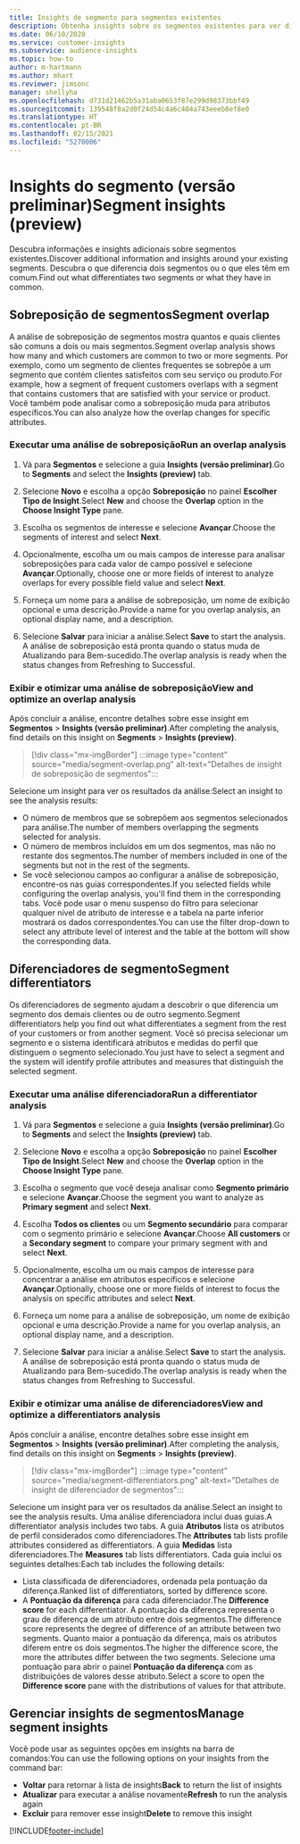 ```yaml
---
title: Insights de segmento para segmentos existentes
description: Obtenha insights sobre os segmentos existentes para ver diferenças e semelhanças.
ms.date: 06/10/2020
ms.service: customer-insights
ms.subservice: audience-insights
ms.topic: how-to
author: m-hartmann
ms.author: mhart
ms.reviewer: jimsonc
manager: shellyha
ms.openlocfilehash: d731d21462b5a31aba0653f87e299d98373bbf49
ms.sourcegitcommit: 139548f8a2d0f24d54c4a6c404a743eeeb8ef8e0
ms.translationtype: HT
ms.contentlocale: pt-BR
ms.lasthandoff: 02/15/2021
ms.locfileid: "5270006"
---
```

# <a name="segment-insights-preview"></a><span data-ttu-id="63c8b-103">Insights do segmento (versão preliminar)</span><span class="sxs-lookup"><span data-stu-id="63c8b-103">Segment insights (preview)</span></span>

<span data-ttu-id="63c8b-104">Descubra informações e insights adicionais sobre segmentos existentes.</span><span class="sxs-lookup"><span data-stu-id="63c8b-104">Discover additional information and insights around your existing segments.</span></span> <span data-ttu-id="63c8b-105">Descubra o que diferencia dois segmentos ou o que eles têm em comum.</span><span class="sxs-lookup"><span data-stu-id="63c8b-105">Find out what differentiates two segments or what they have in common.</span></span>

## <a name="segment-overlap"></a><span data-ttu-id="63c8b-106">Sobreposição de segmentos</span><span class="sxs-lookup"><span data-stu-id="63c8b-106">Segment overlap</span></span>

<span data-ttu-id="63c8b-107">A análise de sobreposição de segmentos mostra quantos e quais clientes são comuns a dois ou mais segmentos.</span><span class="sxs-lookup"><span data-stu-id="63c8b-107">Segment overlap analysis shows how many and which customers are common to two or more segments.</span></span> <span data-ttu-id="63c8b-108">Por exemplo, como um segmento de clientes frequentes se sobrepõe a um segmento que contém clientes satisfeitos com seu serviço ou produto.</span><span class="sxs-lookup"><span data-stu-id="63c8b-108">For example, how a segment of frequent customers overlaps with a segment that contains customers that are satisfied with your service or product.</span></span>
<span data-ttu-id="63c8b-109">Você também pode analisar como a sobreposição muda para atributos específicos.</span><span class="sxs-lookup"><span data-stu-id="63c8b-109">You can also analyze how the overlap changes for specific attributes.</span></span>

### <a name="run-an-overlap-analysis"></a><span data-ttu-id="63c8b-110">Executar uma análise de sobreposição</span><span class="sxs-lookup"><span data-stu-id="63c8b-110">Run an overlap analysis</span></span>

1. <span data-ttu-id="63c8b-111">Vá para **Segmentos** e selecione a guia **Insights (versão preliminar)**.</span><span class="sxs-lookup"><span data-stu-id="63c8b-111">Go to **Segments** and select the **Insights (preview)** tab.</span></span>

1. <span data-ttu-id="63c8b-112">Selecione **Novo** e escolha a opção **Sobreposição** no painel **Escolher Tipo de Insight**.</span><span class="sxs-lookup"><span data-stu-id="63c8b-112">Select **New** and choose the **Overlap** option in the **Choose Insight Type** pane.</span></span>

1. <span data-ttu-id="63c8b-113">Escolha os segmentos de interesse e selecione **Avançar**.</span><span class="sxs-lookup"><span data-stu-id="63c8b-113">Choose the segments of interest and select **Next**.</span></span>

1. <span data-ttu-id="63c8b-114">Opcionalmente, escolha um ou mais campos de interesse para analisar sobreposições para cada valor de campo possível e selecione **Avançar**.</span><span class="sxs-lookup"><span data-stu-id="63c8b-114">Optionally, choose one or more fields of interest to analyze overlaps for every possible field value and select **Next**.</span></span>

1. <span data-ttu-id="63c8b-115">Forneça um nome para a análise de sobreposição, um nome de exibição opcional e uma descrição.</span><span class="sxs-lookup"><span data-stu-id="63c8b-115">Provide a name for you overlap analysis, an optional display name, and a description.</span></span>

1. <span data-ttu-id="63c8b-116">Selecione **Salvar** para iniciar a análise.</span><span class="sxs-lookup"><span data-stu-id="63c8b-116">Select **Save** to start the analysis.</span></span> <span data-ttu-id="63c8b-117">A análise de sobreposição está pronta quando o status muda de Atualizando para Bem-sucedido.</span><span class="sxs-lookup"><span data-stu-id="63c8b-117">The overlap analysis is ready when the status changes from Refreshing to Successful.</span></span>

### <a name="view-and-optimize-an-overlap-analysis"></a><span data-ttu-id="63c8b-118">Exibir e otimizar uma análise de sobreposição</span><span class="sxs-lookup"><span data-stu-id="63c8b-118">View and optimize an overlap analysis</span></span>

<span data-ttu-id="63c8b-119">Após concluir a análise, encontre detalhes sobre esse insight em **Segmentos** > **Insights (versão preliminar)**.</span><span class="sxs-lookup"><span data-stu-id="63c8b-119">After completing the analysis, find details on this insight on **Segments** > **Insights (preview)**.</span></span>

> [!div class="mx-imgBorder"]
> :::image type="content" source="media/segment-overlap.png" alt-text="Detalhes de insight de sobreposição de segmentos":::

<span data-ttu-id="63c8b-121">Selecione um insight para ver os resultados da análise:</span><span class="sxs-lookup"><span data-stu-id="63c8b-121">Select an insight to see the analysis results:</span></span>

- <span data-ttu-id="63c8b-122">O número de membros que se sobrepõem aos segmentos selecionados para análise.</span><span class="sxs-lookup"><span data-stu-id="63c8b-122">The number of members overlapping the segments selected for analysis.</span></span>
- <span data-ttu-id="63c8b-123">O número de membros incluídos em um dos segmentos, mas não no restante dos segmentos.</span><span class="sxs-lookup"><span data-stu-id="63c8b-123">The number of members included in one of the segments but not in the rest of the segments.</span></span>
- <span data-ttu-id="63c8b-124">Se você selecionou campos ao configurar a análise de sobreposição, encontre-os nas guias correspondentes.</span><span class="sxs-lookup"><span data-stu-id="63c8b-124">If you selected fields while configuring the overlap analysis, you'll find them in the corresponding tabs.</span></span> <span data-ttu-id="63c8b-125">Você pode usar o menu suspenso do filtro para selecionar qualquer nível de atributo de interesse e a tabela na parte inferior mostrará os dados correspondentes.</span><span class="sxs-lookup"><span data-stu-id="63c8b-125">You can use the filter drop-down to select any attribute level of interest and the table at the bottom will show the corresponding data.</span></span>

## <a name="segment-differentiators"></a><span data-ttu-id="63c8b-126">Diferenciadores de segmento</span><span class="sxs-lookup"><span data-stu-id="63c8b-126">Segment differentiators</span></span>

<span data-ttu-id="63c8b-127">Os diferenciadores de segmento ajudam a descobrir o que diferencia um segmento dos demais clientes ou de outro segmento.</span><span class="sxs-lookup"><span data-stu-id="63c8b-127">Segment differentiators help you find out what differentiates a segment from the rest of your customers or from another segment.</span></span> <span data-ttu-id="63c8b-128">Você só precisa selecionar um segmento e o sistema identificará atributos e medidas do perfil que distinguem o segmento selecionado.</span><span class="sxs-lookup"><span data-stu-id="63c8b-128">You just have to select a segment and the system will identify profile attributes and measures that distinguish the selected segment.</span></span>

### <a name="run-a-differentiator-analysis"></a><span data-ttu-id="63c8b-129">Executar uma análise diferenciadora</span><span class="sxs-lookup"><span data-stu-id="63c8b-129">Run a differentiator analysis</span></span>

1. <span data-ttu-id="63c8b-130">Vá para **Segmentos** e selecione a guia **Insights (versão preliminar)**.</span><span class="sxs-lookup"><span data-stu-id="63c8b-130">Go to **Segments** and select the **Insights (preview)** tab.</span></span>

1. <span data-ttu-id="63c8b-131">Selecione **Novo** e escolha a opção **Sobreposição** no painel **Escolher Tipo de Insight**.</span><span class="sxs-lookup"><span data-stu-id="63c8b-131">Select **New** and choose the **Overlap** option in the **Choose Insight Type** pane.</span></span>

1. <span data-ttu-id="63c8b-132">Escolha o segmento que você deseja analisar como **Segmento primário** e selecione **Avançar**.</span><span class="sxs-lookup"><span data-stu-id="63c8b-132">Choose the segment you want to analyze as **Primary segment** and select **Next**.</span></span>

1. <span data-ttu-id="63c8b-133">Escolha **Todos os clientes** ou um **Segmento secundário** para comparar com o segmento primário e selecione **Avançar**.</span><span class="sxs-lookup"><span data-stu-id="63c8b-133">Choose **All customers** or a **Secondary segment** to compare your primary segment with and select **Next**.</span></span>

1. <span data-ttu-id="63c8b-134">Opcionalmente, escolha um ou mais campos de interesse para concentrar a análise em atributos específicos e selecione **Avançar**.</span><span class="sxs-lookup"><span data-stu-id="63c8b-134">Optionally, choose one or more fields of interest to focus the analysis on specific attributes and select **Next**.</span></span>

1. <span data-ttu-id="63c8b-135">Forneça um nome para a análise de sobreposição, um nome de exibição opcional e uma descrição.</span><span class="sxs-lookup"><span data-stu-id="63c8b-135">Provide a name for you overlap analysis, an optional display name, and a description.</span></span>

1. <span data-ttu-id="63c8b-136">Selecione **Salvar** para iniciar a análise.</span><span class="sxs-lookup"><span data-stu-id="63c8b-136">Select **Save** to start the analysis.</span></span> <span data-ttu-id="63c8b-137">A análise de sobreposição está pronta quando o status muda de Atualizando para Bem-sucedido.</span><span class="sxs-lookup"><span data-stu-id="63c8b-137">The overlap analysis is ready when the status changes from Refreshing to Successful.</span></span>

### <a name="view-and-optimize-a-differentiators-analysis"></a><span data-ttu-id="63c8b-138">Exibir e otimizar uma análise de diferenciadores</span><span class="sxs-lookup"><span data-stu-id="63c8b-138">View and optimize a differentiators analysis</span></span>

<span data-ttu-id="63c8b-139">Após concluir a análise, encontre detalhes sobre esse insight em **Segmentos** > **Insights (versão preliminar)**.</span><span class="sxs-lookup"><span data-stu-id="63c8b-139">After completing the analysis, find details on this insight on **Segments** > **Insights (preview)**.</span></span>

> [!div class="mx-imgBorder"]
> :::image type="content" source="media/segment-differentiators.png" alt-text="Detalhes de insight de diferenciador de segmentos":::

<span data-ttu-id="63c8b-141">Selecione um insight para ver os resultados da análise.</span><span class="sxs-lookup"><span data-stu-id="63c8b-141">Select an insight to see the analysis results.</span></span> <span data-ttu-id="63c8b-142">Uma análise diferenciadora inclui duas guias.</span><span class="sxs-lookup"><span data-stu-id="63c8b-142">A differentiator analysis includes two tabs.</span></span> <span data-ttu-id="63c8b-143">A guia **Atributos** lista os atributos de perfil considerados como diferenciadores.</span><span class="sxs-lookup"><span data-stu-id="63c8b-143">The **Attributes** tab lists profile attributes considered as differentiators.</span></span> <span data-ttu-id="63c8b-144">A guia **Medidas** lista diferenciadores.</span><span class="sxs-lookup"><span data-stu-id="63c8b-144">The **Measures** tab lists differentiators.</span></span> <span data-ttu-id="63c8b-145">Cada guia inclui os seguintes detalhes:</span><span class="sxs-lookup"><span data-stu-id="63c8b-145">Each tab includes the following details:</span></span>

- <span data-ttu-id="63c8b-146">Lista classificada de diferenciadores, ordenada pela pontuação da diferença.</span><span class="sxs-lookup"><span data-stu-id="63c8b-146">Ranked list of differentiators, sorted by difference score.</span></span>
- <span data-ttu-id="63c8b-147">A **Pontuação da diferença** para cada diferenciador.</span><span class="sxs-lookup"><span data-stu-id="63c8b-147">The **Difference score** for each differentiator.</span></span> <span data-ttu-id="63c8b-148">A pontuação da diferença representa o grau de diferença de um atributo entre dois segmentos.</span><span class="sxs-lookup"><span data-stu-id="63c8b-148">The difference score represents the degree of difference of an attribute between two segments.</span></span> <span data-ttu-id="63c8b-149">Quanto maior a pontuação da diferença, mais os atributos diferem entre os dois segmentos.</span><span class="sxs-lookup"><span data-stu-id="63c8b-149">The higher the difference score, the more the attributes differ between the two segments.</span></span> <span data-ttu-id="63c8b-150">Selecione uma pontuação para abrir o painel **Pontuação da diferença** com as distribuições de valores desse atributo.</span><span class="sxs-lookup"><span data-stu-id="63c8b-150">Select a score to open the **Difference score** pane with the distributions of values for that attribute.</span></span>

## <a name="manage-segment-insights"></a><span data-ttu-id="63c8b-151">Gerenciar insights de segmentos</span><span class="sxs-lookup"><span data-stu-id="63c8b-151">Manage segment insights</span></span>

<span data-ttu-id="63c8b-152">Você pode usar as seguintes opções em insights na barra de comandos:</span><span class="sxs-lookup"><span data-stu-id="63c8b-152">You can use the following options on your insights from the command bar:</span></span>

- <span data-ttu-id="63c8b-153">**Voltar** para retornar à lista de insights</span><span class="sxs-lookup"><span data-stu-id="63c8b-153">**Back** to return the list of insights</span></span>
- <span data-ttu-id="63c8b-154">**Atualizar** para executar a análise novamente</span><span class="sxs-lookup"><span data-stu-id="63c8b-154">**Refresh** to run the analysis again</span></span>
- <span data-ttu-id="63c8b-155">**Excluir** para remover esse insight</span><span class="sxs-lookup"><span data-stu-id="63c8b-155">**Delete** to remove this insight</span></span>


[!INCLUDE[footer-include](../includes/footer-banner.md)]